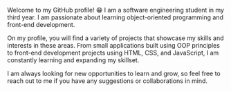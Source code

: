 Welcome to my GitHub profile! 😁  I am a software engineering student in my third year. 
I am passionate about learning object-oriented programming and front-end development.

On my profile, you will find a variety of projects that showcase my skills and interests in these areas.
From small applications built using OOP principles to front-end development projects using HTML, CSS, and JavaScript, 
I am constantly learning and expanding my skillset.

I am always looking for new opportunities to learn and grow, so feel free to reach out to me if you have any suggestions or collaborations in mind. 


<!---
jonashall8/jonashall8 is a ✨ special ✨ repository because its `README.md` (this file) appears on your GitHub profile.
You can click the Preview link to take a look at your changes.
--->
